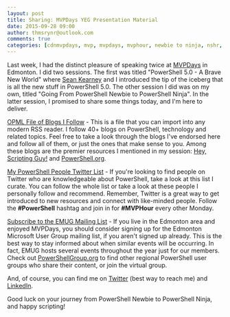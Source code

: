 ```yaml
---
layout: post
title: Sharing: MVPDays YEG Presentation Material
date: 2015-09-28 09:00
author: thmsrynr@outlook.com
comments: true
categories: [cdnmvpdays, mvp, mvpdays, mvphour, newbie to ninja, nshr, PowerShell, powershell]
---
```

Last week, I had the distinct pleasure of speaking twice at <a href="http://www.mvpdays.com/" target="_blank">MVPDays</a> in Edmonton. I did two sessions. The first was titled "PowerShell 5.0 - A Brave New World" where <a href="https://twitter.com/energizedtech" target="_blank">Sean Kearney</a> and I introduced the tip of the iceberg that is all the new stuff in PowerShell 5.0. The other session I did was on my own, titled "Going From PowerShell Newbie to PowerShell Ninja". In the latter session, I promised to share some things today, and I'm here to deliver.

<a href="http://workingsysadmin.com/mvpdayscontent/ThomasRaynerFollowedBlogs.opml" target="_blank">OPML File of Blogs I Follow</a> - This is a file that you can import into any modern RSS reader. I follow 40+ blogs on PowerShell, technology and related topics. Feel free to take a look through the blogs I've endorsed here and follow all of them, or just the ones that make sense to you. Among these blogs are the premier resources I mentioned in my session: <a href="http://blogs.technet.com/b/heyscriptingguy/" target="_blank">Hey, Scripting Guy!</a> and <a href="http://powershell.org/wp/blog-page/" target="_blank">PowerShell.org</a>.

<a href="https://twitter.com/MrThomasRayner/lists/powershell-people" target="_blank">My PowerShell People Twitter List</a> - If you're looking to find people on Twitter who are knowledgeable about PowerShell, take a look at this list I curate. You can follow the whole list or take a look at these people I personally follow and recommend. Remember, Twitter is a great way to get introduced to new resources and connect with like-minded people. Follow the <strong>#PowerShell</strong> hashtag and join in for <strong>#MVPHour</strong> every other Monday.

<a href="http://emug.us6.list-manage.com/subscribe?u=47e9e65f359cf32ae33954ef4&amp;id=652d5a69f7" target="_blank">Subscribe to the EMUG Mailing List</a> - If you live in the Edmonton area and enjoyed MVPDays, you should consider signing up for the Edmonton Microsoft User Group mailing list, if you aren't signed up already. This is the best way to stay informed about when similar events will be occurring. In fact, EMUG hosts several events throughout the year just for our members. Check out <a href="http://powershellgroup.org/" target="_blank">PowerShellGroup.org</a> to find other regional PowerShell user groups who share their content, or join the virtual group.

And, of course, you can find me on <a href="http://twitter.com/MrThomasRayner" target="_blank">Twitter</a> (best way to reach me) and <a href="http://linkedin.com/in/thomasrayner" target="_blank">LinkedIn</a>.

Good luck on your journey from PowerShell Newbie to PowerShell Ninja, and happy scripting!
